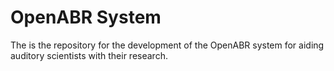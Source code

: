 OpenABR System
==============

The is the repository for the development of the OpenABR system for aiding auditory scientists with their research.
